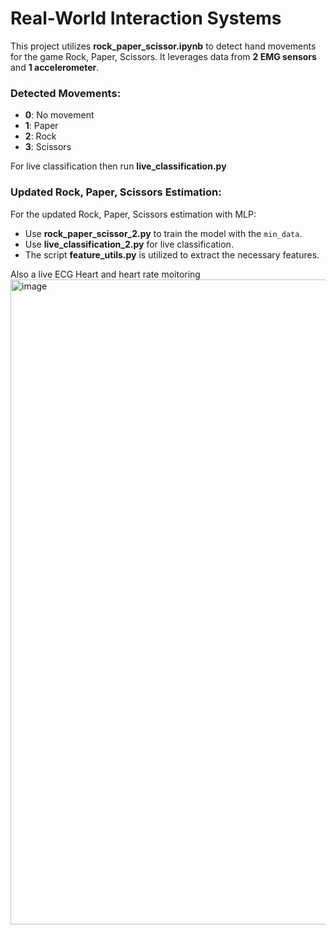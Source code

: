# Real-World Interaction Systems

This project utilizes **rock_paper_scissor.ipynb** to detect hand movements for the game Rock, Paper, Scissors. It leverages data from **2 EMG sensors** and **1 accelerometer**.

### Detected Movements:
- **0**: No movement
- **1**: Paper
- **2**: Rock
- **3**: Scissors

For live classification then run **live_classification.py**


### Updated Rock, Paper, Scissors Estimation:
For the updated Rock, Paper, Scissors estimation with MLP:
- Use **rock_paper_scissor_2.py** to train the model with the `min_data`.
- Use **live_classification_2.py** for live classification.
- The script **feature_utils.py** is utilized to extract the necessary features.



Also a live ECG Heart and heart rate moitoring
<img width="1505" height="1032" alt="image" src="https://github.com/user-attachments/assets/a5180275-dcb0-4175-a417-26fc99783f4f" />


